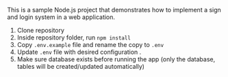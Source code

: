 This is a sample Node.js project that demonstrates how to implement a sign and login system in a web application.

1. Clone  repository
2. Inside repository folder, run `npm install`
3. Copy `.env.example` file and rename the copy to `.env`
4. Update `.env` file with desired configuration .
5. Make sure database exists before running the app (only the database, tables will be created/updated automatically)
